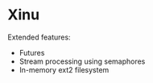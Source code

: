 # Xinu
Extended features:
- Futures
- Stream processing using semaphores
- In-memory ext2 filesystem
